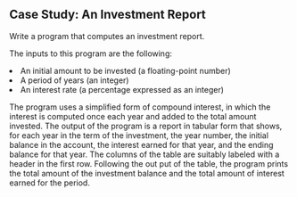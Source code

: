 Case Study: An Investment Report
-----------------------------------
Write a program that computes an investment report.

The inputs to this program are the following:
<li>An initial amount to be invested (a floating-point number)</li>
<li>A period of years (an integer)</li>
<li>An interest rate (a percentage expressed as an integer)</li>

The program uses a simplified form of compound interest, in which the interest is computed once each year and added to the total amount invested. The output of the program is a report in tabular form that shows, for each year in the term of the investment, the year number, the initial balance in the account, the interest earned for that year, and the ending balance for that year. The columns of the table are suitably labeled with a header in the first row. Following the out put of the table, the program prints the total amount of the investment balance and the total amount of interest earned for the period.
